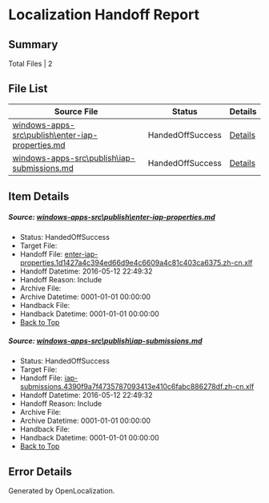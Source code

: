 # <a name='report-top'></a> Localization Handoff Report

## Summary
 Total Files | 2

## File List
 Source File | Status | Details 
 ----------- | ------ | ------- 
 [windows-apps-src\publish\enter-iap-properties.md](https://github.com/Microsoft/windows-apps/blob/a752bdb149763e0a4648bbe3abae975e263cdcc9/windows-apps-src/publish/enter-iap-properties.md) | HandedOffSuccess | [Details](#ff1ff3d735578b15d0140e7ffcf7bbe2fd38582f3500)
 [windows-apps-src\publish\iap-submissions.md](https://github.com/Microsoft/windows-apps/blob/97f4aee47cab9064ac053e7a6e16441d6960d41f/windows-apps-src/publish/iap-submissions.md) | HandedOffSuccess | [Details](#4a1764dfb8f94409aba973a28ba29998541791963509)

## Item Details
##### <a name='ff1ff3d735578b15d0140e7ffcf7bbe2fd38582f3500'></a> Source: [windows-apps-src\publish\enter-iap-properties.md](https://github.com/Microsoft/windows-apps/blob/a752bdb149763e0a4648bbe3abae975e263cdcc9/windows-apps-src/publish/enter-iap-properties.md)
* Status: HandedOffSuccess
* Target File: 
* Handoff File: [enter-iap-properties.1d1427a4c394ed66d9e4c6609a4c81c403ca6375.zh-cn.xlf](https://github.com/Microsoft/WDG.handoff/blob/8ae568bebf6bded05ac778b54dd8862f8374d7fc/ol-handoff/Microsoft/windows-apps.zh-cn/master/enter-iap-properties.1d1427a4c394ed66d9e4c6609a4c81c403ca6375.zh-cn.xlf)
* Handoff Datetime: 2016-05-12 22:49:32
* Handoff Reason: Include
* Archive File: 
* Archive Datetime: 0001-01-01 00:00:00
* Handback File: 
* Handback Datetime: 0001-01-01 00:00:00
* [Back to Top](#report-top)

##### <a name='4a1764dfb8f94409aba973a28ba29998541791963509'></a> Source: [windows-apps-src\publish\iap-submissions.md](https://github.com/Microsoft/windows-apps/blob/97f4aee47cab9064ac053e7a6e16441d6960d41f/windows-apps-src/publish/iap-submissions.md)
* Status: HandedOffSuccess
* Target File: 
* Handoff File: [iap-submissions.4390f9a7f4735787093413e410c6fabc886278df.zh-cn.xlf](https://github.com/Microsoft/WDG.handoff/blob/8ae568bebf6bded05ac778b54dd8862f8374d7fc/ol-handoff/Microsoft/windows-apps.zh-cn/master/iap-submissions.4390f9a7f4735787093413e410c6fabc886278df.zh-cn.xlf)
* Handoff Datetime: 2016-05-12 22:49:32
* Handoff Reason: Include
* Archive File: 
* Archive Datetime: 0001-01-01 00:00:00
* Handback File: 
* Handback Datetime: 0001-01-01 00:00:00
* [Back to Top](#report-top)


## Error Details

Generated by OpenLocalization.
